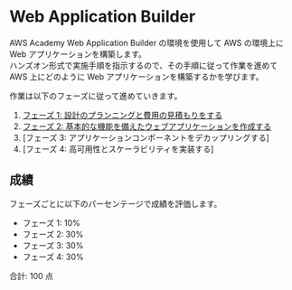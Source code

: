 # Web Application Builder
AWS Academy Web Application Builder の環境を使用して AWS の環境上に Web アプリケーションを構築します。  
ハンズオン形式で実施手順を指示するので、その手順に従って作業を進めて AWS 上にどのように Web アプリケーションを構築するかを学びます。

作業は以下のフェーズに従って進めていきます。

1. [フェーズ 1: 設計のプランニングと費用の見積もりをする](./phase1/index.md)
2. [フェーズ 2: 基本的な機能を備えたウェブアプリケーションを作成する](./phase2/index.md)
3. [フェーズ 3: アプリケーションコンポーネントをデカップリングする]
4. [フェーズ 4: 高可用性とスケーラビリティを実装する]

## 成績
フェーズごとに以下のパーセンテージで成績を評価します。

- フェーズ 1: 10%
- フェーズ 2: 30%
- フェーズ 3: 30%
- フェーズ 4: 30%

合計: 100 点
